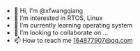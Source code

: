 - 👋 Hi, I’m @xfwangqiang
- 👀 I’m interested in RTOS, Linux
- 🌱 I’m currently learning operating system
- 💞️ I’m looking to collaborate on ...
- 📫 How to reach me 164877907@qq.com

<!---
xfwangqiang/xfwangqiang is a ✨ special ✨ repository because its `README.md` (this file) appears on your GitHub profile.
You can click the Preview link to take a look at your changes.
--->
